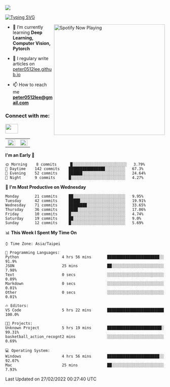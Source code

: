 ![](https://komarev.com/ghpvc/?username=peter0512lee&color=ff69b4)

[![Typing SVG](https://readme-typing-svg.herokuapp.com?color=F742BA&size=22&lines=Hi!+I'm+JYL)](https://git.io/typing-svg)

[<img src="https://spotify-now-playing.peter0512lee.vercel.app/api/spotify-playing" alt="Spotify Now Playing" width="350" align="right" />](https://open.spotify.com/user/21iyoswqgnkoe7peuesmqnhgy)

- 🌱 I’m currently learning **Deep Learning, Computer Vision, Pytorch**

- 📝 I regulary write articles on [peter0512lee.github.io](https://peter0512lee.github.io/)

- 📫 How to reach me **peter0512lee@gmail.com**

<h3 align="left">Connect with me:</h3>
<p align="left">
<a href="https://linkedin.com/in/jie-ying-li-b43a1416b" target="blank"><img align="center" src="https://raw.githubusercontent.com/rahuldkjain/github-profile-readme-generator/master/src/images/icons/Social/linked-in-alt.svg" height="30" width="40" /></a>
<!-- <a href="https://fb.com/peter0512lee" target="blank"><img align="center" src="https://raw.githubusercontent.com/rahuldkjain/github-profile-readme-generator/master/src/images/icons/Social/facebook.svg" alt="peter0512lee" height="30" width="40" /></a> -->
<!-- <a href="https://instagram.com/etiquette_ying" target="blank"><img align="center" src="https://raw.githubusercontent.com/rahuldkjain/github-profile-readme-generator/master/src/images/icons/Social/instagram.svg" alt="etiquette_ying" height="30" width="40" /></a> -->
<!-- <a href="https://medium.com/@peter0512lee" target="blank"><img align="center" src="https://raw.githubusercontent.com/rahuldkjain/github-profile-readme-generator/master/src/images/icons/Social/medium.svg" alt="@peter0512lee" height="30" width="40" /></a> -->
</p>

<table><tr><td valign="top" width="50%">

<img src="https://github-readme-stats.vercel.app/api?username=peter0512lee&hide_border=true&show_icons=true&locale=en" align="left" style="width: 100%" />

</td><td valign="top" width="50%">

<img src="https://github-readme-stats.vercel.app/api/top-langs?username=peter0512lee&hide_border=true&show_icons=true&locale=en&layout=compact" align="left" style="width: 100%" />

</td></tr></table>  

<!--START_SECTION:waka-->
**I'm an Early 🐤** 

```text
🌞 Morning    8 commits      █░░░░░░░░░░░░░░░░░░░░░░░░   3.79% 
🌆 Daytime    142 commits    ████████████████░░░░░░░░░   67.3% 
🌃 Evening    52 commits     ██████░░░░░░░░░░░░░░░░░░░   24.64% 
🌙 Night      9 commits      █░░░░░░░░░░░░░░░░░░░░░░░░   4.27%

```
📅 **I'm Most Productive on Wednesday** 

```text
Monday       21 commits     ██░░░░░░░░░░░░░░░░░░░░░░░   9.95% 
Tuesday      42 commits     █████░░░░░░░░░░░░░░░░░░░░   19.91% 
Wednesday    71 commits     ████████░░░░░░░░░░░░░░░░░   33.65% 
Thursday     36 commits     ████░░░░░░░░░░░░░░░░░░░░░   17.06% 
Friday       10 commits     █░░░░░░░░░░░░░░░░░░░░░░░░   4.74% 
Saturday     19 commits     ██░░░░░░░░░░░░░░░░░░░░░░░   9.0% 
Sunday       12 commits     █░░░░░░░░░░░░░░░░░░░░░░░░   5.69%

```


📊 **This Week I Spent My Time On** 

```text
⌚︎ Time Zone: Asia/Taipei

💬 Programming Languages: 
Python                   4 hrs 56 mins       ███████████████████████░░   91.9% 
JSON                     25 mins             ██░░░░░░░░░░░░░░░░░░░░░░░   7.98% 
Text                     0 secs              ░░░░░░░░░░░░░░░░░░░░░░░░░   0.09% 
Markdown                 0 secs              ░░░░░░░░░░░░░░░░░░░░░░░░░   0.01% 
Other                    0 secs              ░░░░░░░░░░░░░░░░░░░░░░░░░   0.01%

🔥 Editors: 
VS Code                  5 hrs 22 mins       █████████████████████████   100.0%

🐱‍💻 Projects: 
Unknown Project          5 hrs 19 mins       ████████████████████████░   99.31% 
basketball_action_recognt2 mins              ░░░░░░░░░░░░░░░░░░░░░░░░░   0.69%

💻 Operating System: 
Windows                  4 hrs 56 mins       ███████████████████████░░   92.07% 
Mac                      25 mins             ██░░░░░░░░░░░░░░░░░░░░░░░   7.93%

```


 Last Updated on 27/02/2022 00:27:40 UTC
<!--END_SECTION:waka-->


<!--
**peter0512lee/peter0512lee** is a ✨ _special_ ✨ repository because its `README.md` (this file) appears on your GitHub profile.

